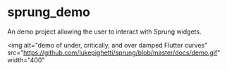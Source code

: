 # sprung_demo

An demo project allowing the user to interact with Sprung widgets.

<img 
  alt="demo of under, critically, and over damped Flutter curves" 
  src="https://github.com/lukepighetti/sprung/blob/master/docs/demo.gif" 
  width="400"
>